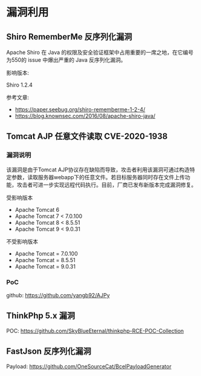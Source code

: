 # 漏洞利用

## Shiro RememberMe 反序列化漏洞

Apache Shiro 在 Java 的权限及安全验证框架中占用重要的一席之地，在它编号为550的 issue 中爆出严重的 Java 反序列化漏洞。

影响版本: 

Shiro 1.2.4

参考文章: 

* https://paper.seebug.org/shiro-rememberme-1-2-4/
* https://blog.knownsec.com/2016/08/apache-shiro-java/

## Tomcat AJP 任意文件读取 CVE-2020-1938

### 漏洞说明
该漏洞是由于Tomcat AJP协议存在缺陷而导致，攻击者利用该漏洞可通过构造特定参数，读取服务器webapp下的任意文件。若目标服务器同时存在文件上传功能，攻击者可进一步实现远程代码执行。目前，厂商已发布新版本完成漏洞修复。

受影响版本

* Apache Tomcat 6  
* Apache Tomcat 7 < 7.0.100  
* Apache Tomcat 8 < 8.5.51
* Apache Tomcat 9 < 9.0.31

不受影响版本

* Apache Tomcat = 7.0.100
* Apache Tomcat = 8.5.51
* Apache Tomcat = 9.0.31

### PoC
github: <https://github.com/yangb92/AJPy>


## ThinkPhp 5.x 漏洞

POC: https://github.com/SkyBlueEternal/thinkphp-RCE-POC-Collection

## FastJson 反序列化漏洞

Payload: https://github.com/OneSourceCat/BcelPayloadGenerator